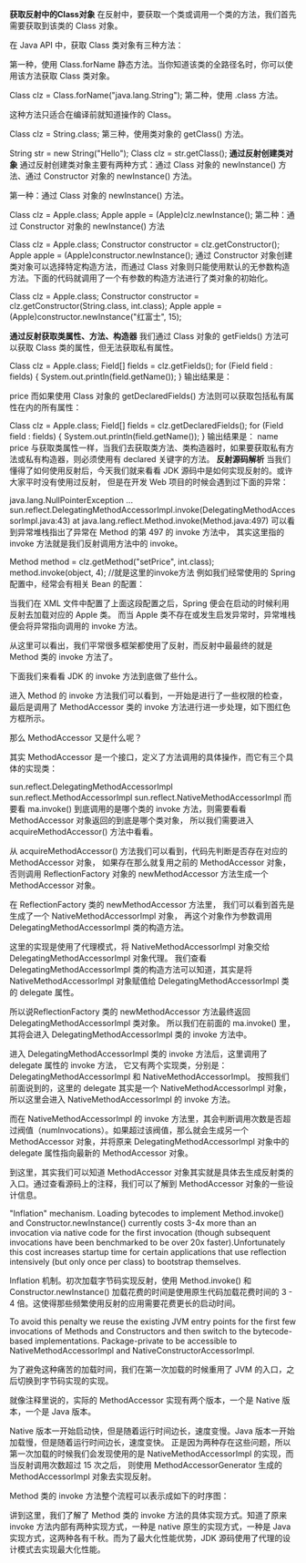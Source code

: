 **获取反射中的Class对象**
  在反射中，要获取一个类或调用一个类的方法，我们首先需要获取到该类的 Class 对象。
  
  在 Java API 中，获取 Class 类对象有三种方法：
  
  第一种，使用 Class.forName 静态方法。当你知道该类的全路径名时，你可以使用该方法获取 Class 类对象。
  
  Class clz = Class.forName("java.lang.String");
  第二种，使用 .class 方法。
  
  这种方法只适合在编译前就知道操作的 Class。
  
  Class clz = String.class;
  第三种，使用类对象的 getClass() 方法。
  
  String str = new String("Hello");
  Class clz = str.getClass();
 **通过反射创建类对象**
 通过反射创建类对象主要有两种方式：通过 Class 对象的 newInstance() 方法、通过 Constructor 对象的 newInstance() 方法。
 
 第一种：通过 Class 对象的 newInstance() 方法。
 
 Class clz = Apple.class;
 Apple apple = (Apple)clz.newInstance();
 第二种：通过 Constructor 对象的 newInstance() 方法
 
 Class clz = Apple.class;
 Constructor constructor = clz.getConstructor();
 Apple apple = (Apple)constructor.newInstance();
 通过 Constructor 对象创建类对象可以选择特定构造方法，而通过 Class 对象则只能使用默认的无参数构造方法。下面的代码就调用了一个有参数的构造方法进行了类对象的初始化。
 
 Class clz = Apple.class;
 Constructor constructor = clz.getConstructor(String.class, int.class);
 Apple apple = (Apple)constructor.newInstance("红富士", 15);
 
 **通过反射获取类属性、方法、构造器**
  我们通过 Class 对象的 getFields() 方法可以获取 Class 类的属性，但无法获取私有属性。
  
  Class clz = Apple.class;
  Field[] fields = clz.getFields();
  for (Field field : fields) {
      System.out.println(field.getName());
  }
  输出结果是：
  
  price
  而如果使用 Class 对象的 getDeclaredFields() 方法则可以获取包括私有属性在内的所有属性：
  
  Class clz = Apple.class;
  Field[] fields = clz.getDeclaredFields();
  for (Field field : fields) {
      System.out.println(field.getName());
  }
  输出结果是：
  name
  price
  与获取类属性一样，当我们去获取类方法、类构造器时，如果要获取私有方法或私有构造器，则必须使用有 declared 关键字的方法。
**反射源码解析**
  当我们懂得了如何使用反射后，今天我们就来看看 JDK 源码中是如何实现反射的。或许大家平时没有使用过反射，
  但是在开发 Web 项目的时候会遇到过下面的异常：
  
  java.lang.NullPointerException 
  ...
  sun.reflect.DelegatingMethodAccessorImpl.invoke(DelegatingMethodAccessorImpl.java:43)
    at java.lang.reflect.Method.invoke(Method.java:497)
  可以看到异常堆栈指出了异常在 Method 的第 497 的 invoke 方法中，
  其实这里指的 invoke 方法就是我们反射调用方法中的 invoke。
  
  Method method = clz.getMethod("setPrice", int.class); 
  method.invoke(object, 4);   //就是这里的invoke方法
  例如我们经常使用的 Spring 配置中，经常会有相关 Bean 的配置：
  
  <bean class="com.chenshuyi.Apple">
  </bean>
  当我们在 XML 文件中配置了上面这段配置之后，Spring 便会在启动的时候利用反射去加载对应的 Apple 类。
  而当 Apple 类不存在或发生启发异常时，异常堆栈便会将异常指向调用的 invoke 方法。
  
  从这里可以看出，我们平常很多框架都使用了反射，而反射中最最终的就是 Method 类的 invoke 方法了。
  
  下面我们来看看 JDK 的 invoke 方法到底做了些什么。
  
  进入 Method 的 invoke 方法我们可以看到，一开始是进行了一些权限的检查，
  最后是调用了 MethodAccessor 类的 invoke 方法进行进一步处理，如下图红色方框所示。
  
  
  
  那么 MethodAccessor 又是什么呢？
  
  其实 MethodAccessor 是一个接口，定义了方法调用的具体操作，而它有三个具体的实现类：
  
  sun.reflect.DelegatingMethodAccessorImpl
  sun.reflect.MethodAccessorImpl
  sun.reflect.NativeMethodAccessorImpl
  而要看 ma.invoke() 到底调用的是哪个类的 invoke 方法，则需要看看 MethodAccessor 对象返回的到底是哪个类对象，
  所以我们需要进入 acquireMethodAccessor() 方法中看看。
  
  
  
  从 acquireMethodAccessor() 方法我们可以看到，代码先判断是否存在对应的 MethodAccessor 对象，
  如果存在那么就复用之前的 MethodAccessor 对象，否则调用 ReflectionFactory 对象的 newMethodAccessor 
  方法生成一个 MethodAccessor 对象。
  
  
  
  在 ReflectionFactory 类的 newMethodAccessor 方法里，
  我们可以看到首先是生成了一个 NativeMethodAccessorImpl 对象，
  再这个对象作为参数调用 DelegatingMethodAccessorImpl 类的构造方法。
  
  这里的实现是使用了代理模式，将 NativeMethodAccessorImpl 对象交给 DelegatingMethodAccessorImpl 对象代理。
  我们查看 DelegatingMethodAccessorImpl 类的构造方法可以知道，其实是将 NativeMethodAccessorImpl 
  对象赋值给 DelegatingMethodAccessorImpl 类的 delegate 属性。
  
  
  
  所以说ReflectionFactory 类的 newMethodAccessor 方法最终返回 DelegatingMethodAccessorImpl 类对象。
  所以我们在前面的 ma.invoke() 里，其将会进入 DelegatingMethodAccessorImpl 类的 invoke 方法中。
  
  
  
  进入 DelegatingMethodAccessorImpl 类的 invoke 方法后，这里调用了 delegate 属性的 invoke 方法，
  它又有两个实现类，分别是：DelegatingMethodAccessorImpl 和 NativeMethodAccessorImpl。
  按照我们前面说到的，这里的 delegate 其实是一个 NativeMethodAccessorImpl 对象，
  所以这里会进入 NativeMethodAccessorImpl 的 invoke 方法。
  
  
  
  而在 NativeMethodAccessorImpl 的 invoke 方法里，其会判断调用次数是否超过阀值（numInvocations）。如果超过该阀值，那么就会生成另一个MethodAccessor 对象，并将原来 DelegatingMethodAccessorImpl 对象中的 delegate 属性指向最新的 MethodAccessor 对象。
  
  到这里，其实我们可以知道 MethodAccessor 对象其实就是具体去生成反射类的入口。通过查看源码上的注释，我们可以了解到 MethodAccessor 对象的一些设计信息。
  
  "Inflation" mechanism. Loading bytecodes to implement Method.invoke() and Constructor.newInstance() currently costs 3-4x more than an invocation via native code for the first invocation (though subsequent invocations have been benchmarked to be over 20x faster).Unfortunately this cost increases startup time for certain applications that use reflection intensively (but only once per class) to bootstrap themselves.
  
  Inflation 机制。初次加载字节码实现反射，使用 Method.invoke() 和 Constructor.newInstance() 加载花费的时间是使用原生代码加载花费时间的 3 - 4 倍。这使得那些频繁使用反射的应用需要花费更长的启动时间。
  
  To avoid this penalty we reuse the existing JVM entry points for the first few invocations of Methods and Constructors and then switch to the bytecode-based implementations. Package-private to be accessible to NativeMethodAccessorImpl and NativeConstructorAccessorImpl.
  
  为了避免这种痛苦的加载时间，我们在第一次加载的时候重用了 JVM 的入口，之后切换到字节码实现的实现。
  
  就像注释里说的，实际的 MethodAccessor 实现有两个版本，一个是 Native 版本，一个是 Java 版本。
  
  Native 版本一开始启动快，但是随着运行时间边长，速度变慢。Java 版本一开始加载慢，但是随着运行时间边长，速度变快。
  正是因为两种存在这些问题，所以第一次加载的时候我们会发现使用的是 NativeMethodAccessorImpl 的实现，而当反射调用次数超过 15 次之后，
  则使用 MethodAccessorGenerator 生成的 MethodAccessorImpl 对象去实现反射。
  
  Method 类的 invoke 方法整个流程可以表示成如下的时序图：
  
  
  
  讲到这里，我们了解了 Method 类的 invoke 方法的具体实现方式。知道了原来 invoke 方法内部有两种实现方式，一种是 native 原生的实现方式，一种是 Java 实现方式，这两种各有千秋。而为了最大化性能优势，JDK 源码使用了代理的设计模式去实现最大化性能。
